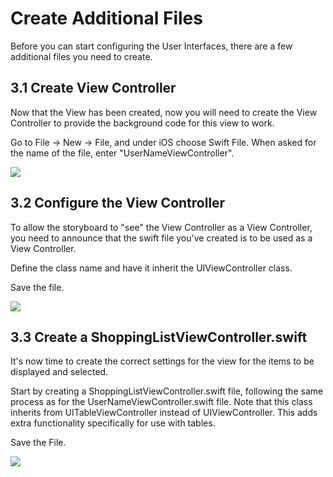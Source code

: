 # Create Additional Files

Before you can start configuring the User Interfaces, there are a few additional files you need to create.

## 3.1 Create View Controller

Now that the View has been created, now you will need to create the View Controller to provide the background code for this view to work.

Go to File -> New -> File, and under iOS choose Swift File. When asked for the name of the file, enter "UserNameViewController". 

![][4]

[4]: images/ltc-shopping-order-v1/create-view-controller.png

## 3.2 Configure the View Controller

To allow the storyboard to "see" the View Controller as a View Controller, you need to announce that the swift file you've created is to be used as a View Controller.

Define the class name and have it inherit the UIViewController class.

Save the file.

![][5]

[5]: images/ltc-shopping-order-v1/configure-the-view-controller.png

## 3.3 Create a ShoppingListViewController.swift

It's now time to create the correct settings for the view for the items to be displayed and selected.

Start by creating a ShoppingListViewController.swift file, following the same process as for the UserNameViewController.swift file. Note that this class inherits from UITableViewController instead of UIViewController. This adds extra functionality specifically for use with tables.

Save the File.

![][6]

[6]: images/ltc-shopping-order-v1/create-a-shoppinglistviewcontrollerswift.png